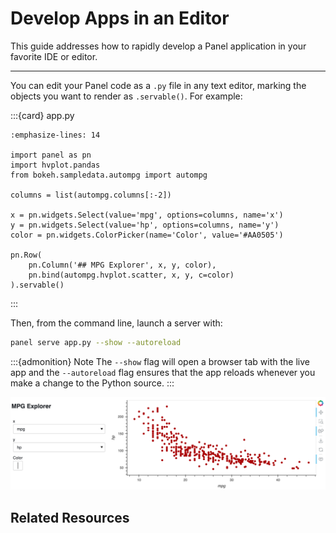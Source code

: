 # Develop Apps in an Editor

This guide addresses how to rapidly develop a Panel application in your favorite IDE or editor.

---

You can edit your Panel code as a ``.py`` file in any text editor, marking the objects you want to render as ``.servable()``. For example:

:::{card} app.py
```{code-block} python
:emphasize-lines: 14

import panel as pn
import hvplot.pandas
from bokeh.sampledata.autompg import autompg

columns = list(autompg.columns[:-2])

x = pn.widgets.Select(value='mpg', options=columns, name='x')
y = pn.widgets.Select(value='hp', options=columns, name='y')
color = pn.widgets.ColorPicker(name='Color', value='#AA0505')

pn.Row(
    pn.Column('## MPG Explorer', x, y, color),
    pn.bind(autompg.hvplot.scatter, x, y, c=color)
).servable()
```
:::

Then, from the command line, launch a server with:

```bash
panel serve app.py --show --autoreload
```

:::{admonition} Note
The `--show` flag will open a browser tab with the live app and the ``--autoreload`` flag ensures that the app reloads whenever you make a change to the Python source.
:::

![](../../_static/editor_server_app.png)

## Related Resources
